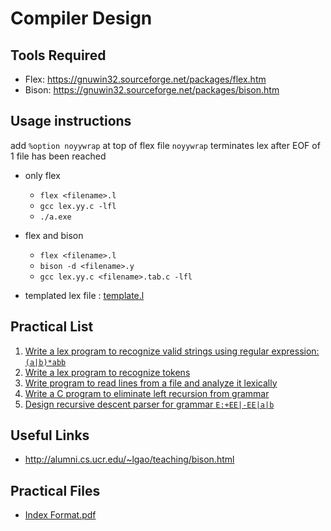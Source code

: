 # Compiler Design

## Tools Required

- Flex: <https://gnuwin32.sourceforge.net/packages/flex.htm>
- Bison: <https://gnuwin32.sourceforge.net/packages/bison.htm>

## Usage instructions

add `%option noyywrap` at top of flex file
`noyywrap` terminates lex after EOF of 1 file has been reached

- only flex
  - `flex <filename>.l`
  - `gcc lex.yy.c -lfl`
  - `./a.exe`
- flex and bison
  - `flex <filename>.l`
  - `bison -d <filename>.y`
  - `gcc lex.yy.c <filename>.tab.c -lfl`

- templated lex file : [template.l](./template.l)

## Practical List

1. [Write a lex program to recognize valid strings using regular expression: `(a|b)*abb`](./Practical%2001/)
2. [Write a lex program to recognize tokens](./Practical%2002/)
3. [Write program to read lines from a file and analyze it lexically](./Practical%2003/)
4. [Write a C program to eliminate left recursion from grammar](./Practical%2004/)
5. [Design recursive descent parser for grammar `E:+EE|-EE|a|b`](./Practical%2005/)

## Useful Links

- <http://alumni.cs.ucr.edu/~lgao/teaching/bison.html>

## Practical Files

- [Index Format.pdf](./Index%20Format.pdf)
